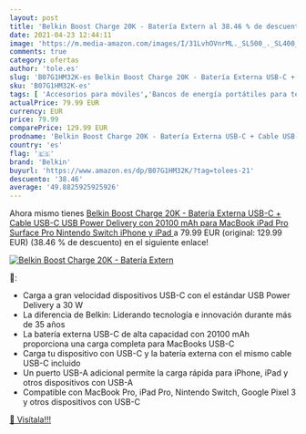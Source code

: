 ```yaml
---
layout: post
title: 'Belkin Boost Charge 20K - Batería Extern al 38.46 % de descuento'
date: 2021-04-23 12:44:11
image: 'https://m.media-amazon.com/images/I/31LvhOVnrML._SL500_._SL400_.jpg'
comments: true
category: ofertas
author: 'tole.es'
slug: 'B07G1HM32K-es Belkin Boost Charge 20K - Batería Externa USB-C + Cable...'
sku: 'B07G1HM32K-es'
tags: [ 'Accesorios para móviles','Bancos de energía portátiles para teléfonos móviles','Cargadores para móviles','Comunicación móvil y accesorios','Electrónica','belkin','ipad','iphone', ]
actualPrice: 79.99 EUR
currency: EUR
price: 79.99
comparePrice: 129.99 EUR
prodname: 'Belkin Boost Charge 20K - Batería Externa USB-C + Cable USB-C  USB Power Delivery con 20100 mAh para MacBook  iPad Pro  Surface Pro  Nintendo Switch  iPhone y iPad '
country: 'es'
flag: '🇪🇸'
brand: 'Belkin'
buyurl: 'https://www.amazon.es/dp/B07G1HM32K/?tag=tolees-21'
descuento: '38.46'
average: '49.8825925925926'
---
```


Ahora mismo tienes [Belkin Boost Charge 20K - Batería Externa USB-C + Cable USB-C  USB Power Delivery con 20100 mAh para MacBook  iPad Pro  Surface Pro  Nintendo Switch  iPhone y iPad ](https://www.amazon.es/dp/B07G1HM32K/?tag=tolees-21) a 79.99 EUR (original: 129.99 EUR) (38.46 %  de descuento) en el siguiente enlace!

[![Belkin Boost Charge 20K - Batería Extern](https://m.media-amazon.com/images/I/31LvhOVnrML._SL500_._SL400_.jpg)](https://www.amazon.es/dp/B07G1HM32K/?tag=tolees-21)

🔎:

- Carga a gran velocidad dispositivos USB-C con el estándar USB Power Delivery a 30 W
- La diferencia de Belkin: Liderando tecnología e innovación durante más de 35 años
- La batería externa USB-C de alta capacidad con 20100 mAh proporciona una carga completa para MacBooks USB-C
- Carga tu dispositivo con USB-C y la batería externa con el mismo cable USB-C incluido
- Un puerto USB-A adicional permite la carga rápida para iPhone, iPad y otros dispositivos con USB-A
- Compatible con MacBook Pro, iPad Pro, Nintendo Switch, Google Pixel 3 y otros dispositivos con USB-C

[🛒 Visítala!!!](https://www.amazon.es/dp/B07G1HM32K/?tag=tolees-21)
